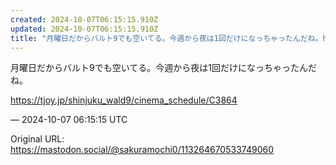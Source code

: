 ```yaml
---
created: 2024-10-07T06:15:15.910Z
updated: 2024-10-07T06:15:15.910Z
title: "月曜日だからバルト9でも空いてる。今週から夜は1回だけになっちゃったんだね。ht[...]"
---
```


<p>月曜日だからバルト9でも空いてる。今週から夜は1回だけになっちゃったんだね。</p><p><a href="https://tjoy.jp/shinjuku_wald9/cinema_schedule/C3864" target="_blank" rel="nofollow noopener" translate="no"><span class="invisible">https://</span><span class="ellipsis">tjoy.jp/shinjuku_wald9/cinema_</span><span class="invisible">schedule/C3864</span></a></p>

&mdash; 2024-10-07 06:15:15 UTC

Original URL: https://mastodon.social/@sakuramochi0/113264670533749060
